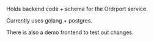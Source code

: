 Holds backend code + schema for the Ordrport service.

Currently uses golang + postgres.

There is also a demo frontend to test out changes.
